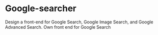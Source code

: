 # Google-searcher
Design a front-end for Google Search, Google Image Search, and Google Advanced Search.
Own front end for Google Search
